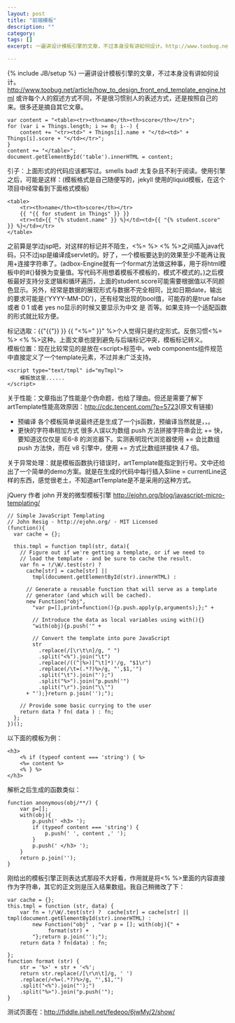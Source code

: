 ```yaml
---
layout: post
title: "前端模板"
description: ""
category: 
tags: []
excerpt: 一遍讲设计模板引擎的文章，不过本身没有讲如何设计。http://www.toobug.net/article/how_to_design_front_end_template_engine.html或许每个人的叙述方式不同，不是很习惯别人的表述方式，还是按照自己的来。很多还是摘自其它文章。引子：上面形式的代码应该都写过。smells bad! 太复杂且不利于阅读。

---
```

{% include JB/setup %}
一遍讲设计模板引擎的文章，不过本身没有讲如何设计。
<http://www.toobug.net/article/how_to_design_front_end_template_engine.html>
或许每个人的叙述方式不同，不是很习惯别人的表述方式，还是按照自己的来。很多还是摘自其它文章。

    var content = "<table><tr><th>name</th><th>score</th></tr>";
    for (var i = Things.length; i >= 0; i--) {
        content += "<tr><td>" + Things[i].name + "</td><td>" + Things[i].score + "</td></tr>";
    }
    content += "</table>";
    document.getElementById('table').innerHTML = content;

引子：上面形式的代码应该都写过。smells bad! 太复杂且不利于阅读。使用引擎之后，可能是这样：(模板格式是自己随便写的，jekyll 使用的liquid模板，在这个项目中经常看到下面格式模板)

    <table>
        <tr><th>name</th><th>score</th></tr>
        {{ "{{ for student in Things" }} }}
        <tr><td>{{ "{% student.name" }} %}</td><td>{{ "{% student.score" }} %}</td></tr>
    </table>

之前算是学过jsp吧，对这样的标记并不陌生，<%= %> <% %>之间插入java代码，只不过jsp是编译成servlet的。好了，一个模板要达到的效果至少不能再让我用+连接字符串了。(adbox-Engine就有一个format方法做这种事，用于将html模板中的#{}替换为变量值。写代码不用想着模板不模板的，模式不模式的。)之后模板最好支持分支逻辑和循环遍历，上面的student.score可能需要根据值以不同颜色显示。另外，经常是数据的展现形式与数据不完全相同，比如日期date，输出的要求可能是('YYYY-MM-DD')，还有经常出现的bool值，可能存的是true false 或者 0 1 或者 yes no显示的时候又要显示为中文 是 否等。如果支持一个适配函数的形式就比较方便。

标记选取：{{"{{"}} }} {{ "<%=" }}" %>个人觉得只是约定形式。反倒习惯<%= %> <% %>这种。上面文章也提到避免与后端标记冲突，模板标记转义。  
模板位置：现在比较常见的是放在&lt;script&gt;标签中。web components组件规范中直接定义了一个template元素，不过并未广泛支持。
    
    <script type="text/tmpl" id="myTmpl">
        模板放这里......
    </script>

关于性能：文章指出了性能是个伪命题，也给了理由。但还是需要了解下artTemplate性能高效原因：<http://cdc.tencent.com/?p=5723>(原文有链接)

+ 预编译  各个模板简单说最终还是生成了一个js函数，预编译当然就是，，。
+ 更快的字符串相加方式  很多人误以为数组 push 方法拼接字符串会比 += 快，要知道这仅仅是 IE6-8 的浏览器下。实测表明现代浏览器使用 += 会比数组 push 方法快，而在 v8 引擎中，使用 += 方式比数组拼接快 4.7 倍。

关于异常处理：就是模板函数执行错误时，artTemplate能指定到行号。文中还给出了一个简单的demo方案。就是在生成的代码中每行插入$liine = currentLine这样的东西，感觉很老土，不知道artTemplate是不是采用的这种方式。


jQuery 作者 john 开发的微型模板引擎 <http://ejohn.org/blog/javascript-micro-templating/>

    // Simple JavaScript Templating
    // John Resig - http://ejohn.org/ - MIT Licensed
    (function(){
      var cache = {};
     
      this.tmpl = function tmpl(str, data){
        // Figure out if we're getting a template, or if we need to
        // load the template - and be sure to cache the result.
        var fn = !/\W/.test(str) ?
          cache[str] = cache[str] ||
            tmpl(document.getElementById(str).innerHTML) :
         
          // Generate a reusable function that will serve as a template
          // generator (and which will be cached).
          new Function("obj",
            "var p=[],print=function(){p.push.apply(p,arguments);};" +
           
            // Introduce the data as local variables using with(){}
            "with(obj){p.push('" +
           
            // Convert the template into pure JavaScript
            str
              .replace(/[\r\t\n]/g, " ")
              .split("<%").join("\t")
              .replace(/((^|%>)[^\t]*)'/g, "$1\r")
              .replace(/\t=(.*?)%>/g, "',$1,'")
              .split("\t").join("');")
              .split("%>").join("p.push('")
              .split("\r").join("\\'")
          + "');}return p.join('');");
       
        // Provide some basic currying to the user
        return data ? fn( data ) : fn;
      };
    })();


以下面的模板为例：

    <h3>
        <% if (typeof content === 'string') { %>
        <%= content %>
        <% } %>
    </h3>

解析之后生成的函数类似：

    function anonymous(obj/**/) {
        var p=[];
        with(obj){
            p.push(' <h3> '); 
            if (typeof content === 'string') {
                p.push(' ', content ,' '); 
            } 
            p.push(' </h3> ');
        }
        return p.join('');
    }

刚给出的模板引擎正则表达式那段不大好看，作用就是将<% %>里面的内容直接作为字符串，其它的正文则是压入结果数组。我自己稍微改了下：

    var cache = {};
    this.tmpl = function (str, data) {
        var fn = !/\W/.test(str) ?  cache[str] = cache[str] || tmpl(document.getElementById(str).innerHTML) :
            new Function("obj" , "var p = []; with(obj){" +
                 format(str) + 
            "};return p.join('');");
        return data ? fn(data) : fn;

    };
    function format (str) {
        str = '%>' + str + '<%';
        return str.replace(/[\r\n\t]/g, ' ')
        .replace(/<%=(.*?)%>/g, "',$1,'") 
        .split("<%").join("');")
        .split("%>").join("p.push('");
    }

测试页面在：<http://fiddle.jshell.net/fedeoo/6jwMy/2/show/>
